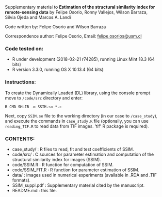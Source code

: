 Supplementary material to **Estimation of the structural similarity index for remote-sensing data** by Felipe Osorio, Ronny Vallejos, Wilson Barraza, Silvia Ojeda and Marcos A. Landi

Code written by: Felipe Osorio and Wilson Barraza

Correspondence author: Felipe Osorio, Email: felipe.osorios@usm.cl

### Code tested on:
- R under development (2018-02-21 r74285), running Linux Mint 18.3 (64 bits)
- R version 3.3.0, running OS X 10.13.4 (64 bits)

### Instructions: 
To create the Dynamically Loaded (DL) library, using the console prompt move to `/code/src` directory and enter:

`R CMD SHLIB -o SSIM.so *.c`

Next, copy `SSIM.so` file to the working directory (in our case to `/case_study`), and execute the commands in `case_study.R` file (optionally, you can use `reading_TIF.R` to read data from TIF images. 'tif' R package is required).

### CONTENTS:
- case_study/ : R files to read, fit and test coefficients of SSIM.
- code/src/ : C sources for parameter estimation and computation of the structural similarity index for images (SSIM).
- code/SSIM.R : R function for computation of SSIM.
- code/SSIM_FIT.R : R function for parameter estimation of SSIM.
- data/ : images used in numerical experiments (available in .RDA and .TIF formats).
- SSIM_suppl.pdf : Supplementary material cited by the manuscript.
- README.md : this file.
